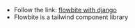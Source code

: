 - Follow the link: [flowbite with django](https://flowbite.com/docs/getting-started/django/)
- Flowbite is a tailwind component library
